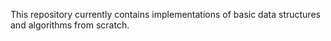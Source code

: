 This repository currently contains implementations of basic data structures and algorithms from scratch.